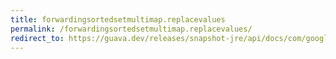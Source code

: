 ```yaml
---
title: forwardingsortedsetmultimap.replacevalues
permalink: /forwardingsortedsetmultimap.replacevalues/
redirect_to: https://guava.dev/releases/snapshot-jre/api/docs/com/google/common/collect/ForwardingSortedSetMultimap.html#replaceValues-K-java.lang.Iterable-
---
```

